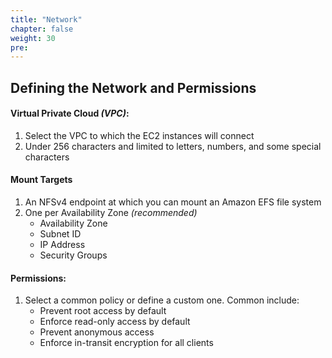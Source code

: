 ```yaml
---
title: "Network"
chapter: false
weight: 30
pre:
---
```


## Defining the Network and Permissions

#### Virtual Private Cloud *(VPC)*:
1. Select the VPC to which the EC2 instances will connect
2. Under 256 characters and limited to letters, numbers, and some special characters

#### Mount Targets
1. An NFSv4 endpoint at which you can mount an Amazon EFS file system
2. One per Availability Zone *(recommended)*
    - Availability Zone
    - Subnet ID
    - IP Address
    - Security Groups

#### Permissions:
1. Select a common policy or define a custom one.  Common include:
    - Prevent root access by default
    - Enforce read-only access by default
    - Prevent anonymous access
    - Enforce in-transit encryption for all clients
